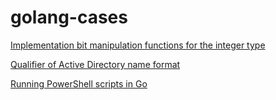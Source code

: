 # golang-cases

[Implementation bit manipulation functions for the integer type](./bits/bits.go)

[Qualifier of Active Directory name format](./qualifier/qualifier.go)

[Running PowerShell scripts in Go](./ps)
